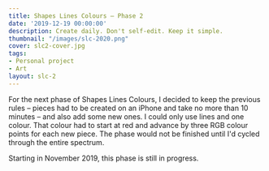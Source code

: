 ```yaml
---
title: Shapes Lines Colours – Phase 2
date: '2019-12-19 00:00:00'
description: Create daily. Don't self-edit. Keep it simple.
thumbnail: "/images/slc-2020.png"
cover: slc2-cover.jpg
tags:
- Personal project
- Art
layout: slc-2
---
```


For the next phase of Shapes Lines Colours, I decided to keep the previous rules – pieces had to be created on an iPhone and take no more than 10 minutes – and also add some new ones. I could only use lines and one colour. That colour had to start at red and advance by three RGB colour points for each new piece. The phase would not be finished until I'd cycled through the entire spectrum.


Starting in November 2019, this phase is still in progress.